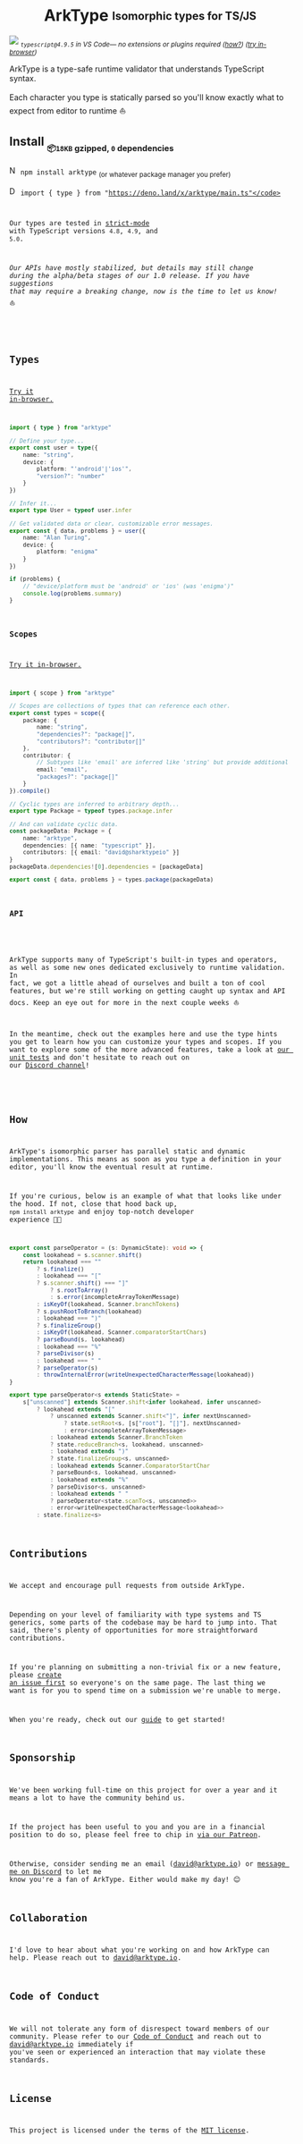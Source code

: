 <h1 align="center">ArkType <sub><sup>Isomorphic types for TS/JS</sup></sub></h1>

[<img src="./dev/arktype.io/static/img/arktype.gif">](https://arktype.io/try)
<sub>
<i>`typescript@4.9.5` in VS Code— no extensions or plugins required (<a href="#how">how?</a>) (<a href="https://arktype.io/try">try in-browser</a>)</i>
</sub>
<br />

<!-- @snipStart:intro -->

ArkType is a type-safe runtime validator that understands TypeScript syntax.
<br />
<br />
Each character you type is statically parsed so you'll know exactly what to expect from editor to runtime ⛵

<!-- @snipEnd -->

<!-- @snipStart:install -->

## Install <sub><sub>📦`18KB` gzipped, `0` dependencies</sub></sub>

<img src="./dev/arktype.io/static/img/npm.svg" alt="Npm Icon" height="16px" /> <code>npm install arktype</code>
<sub>(or whatever package manager you prefer)</sub>
<br />

<img src="./dev/arktype.io/static/img/deno.svg" alt="Deno Icon" height="16px" /> <code>import { type } from "https://deno.land/x/arktype/main.ts"</code>

Our types are tested in [strict-mode](https://www.typescriptlang.org/tsconfig#strict) with TypeScript versions `4.8`, `4.9`, and `5.0`.

_Our APIs have mostly stabilized, but details may still change during the alpha/beta stages of our 1.0 release. If you have suggestions that may require a breaking change, now is the time to let us know!_ ⛵

<!-- @snipEnd -->

## Types

[Try it in-browser.](https://arktype.io/docs/#your-first-type)

```ts @blockFrom:dev/examples/type.ts
import { type } from "arktype"

// Define your type...
export const user = type({
    name: "string",
    device: {
        platform: "'android'|'ios'",
        "version?": "number"
    }
})

// Infer it...
export type User = typeof user.infer

// Get validated data or clear, customizable error messages.
export const { data, problems } = user({
    name: "Alan Turing",
    device: {
        platform: "enigma"
    }
})

if (problems) {
    // "device/platform must be 'android' or 'ios' (was 'enigma')"
    console.log(problems.summary)
}
```

### Scopes

[Try it in-browser.](https://arktype.io/docs/scopes)

```ts @blockFrom:dev/examples/scope.ts
import { scope } from "arktype"

// Scopes are collections of types that can reference each other.
export const types = scope({
    package: {
        name: "string",
        "dependencies?": "package[]",
        "contributors?": "contributor[]"
    },
    contributor: {
        // Subtypes like 'email' are inferred like 'string' but provide additional validation at runtime.
        email: "email",
        "packages?": "package[]"
    }
}).compile()

// Cyclic types are inferred to arbitrary depth...
export type Package = typeof types.package.infer

// And can validate cyclic data.
const packageData: Package = {
    name: "arktype",
    dependencies: [{ name: "typescript" }],
    contributors: [{ email: "david@sharktypeio" }]
}
packageData.dependencies![0].dependencies = [packageData]

export const { data, problems } = types.package(packageData)
```

### API

<!--@snipStart:api -->

ArkType supports many of TypeScript's built-in types and operators, as well as some new ones dedicated exclusively to runtime validation. In fact, we got a little ahead of ourselves and built a ton of cool features, but we're still working on getting caught up syntax and API docs. Keep an eye out for more in the next couple weeks ⛵

In the meantime, check out the examples here and use the type hints you get to learn how you can customize your types and scopes. If you want to explore some of the more advanced features, take a look at [our unit tests](./dev/test) and don't hesitate to reach out on our [Discord channel](https://discord.gg/WSNF3Kc4xh)!

<!--@snipEnd -->

## How

ArkType's isomorphic parser has parallel static and dynamic implementations. This means as soon as you type a definition in your editor, you'll know the eventual result at runtime.

If you're curious, below is an example of what that looks like under the hood. If not, close that hood back up, `npm install arktype` and enjoy top-notch developer experience 🧑‍💻

```ts @blockFrom:src/parse/string/shift/operator/operator.ts:parseOperator
export const parseOperator = (s: DynamicState): void => {
    const lookahead = s.scanner.shift()
    return lookahead === ""
        ? s.finalize()
        : lookahead === "["
        ? s.scanner.shift() === "]"
            ? s.rootToArray()
            : s.error(incompleteArrayTokenMessage)
        : isKeyOf(lookahead, Scanner.branchTokens)
        ? s.pushRootToBranch(lookahead)
        : lookahead === ")"
        ? s.finalizeGroup()
        : isKeyOf(lookahead, Scanner.comparatorStartChars)
        ? parseBound(s, lookahead)
        : lookahead === "%"
        ? parseDivisor(s)
        : lookahead === " "
        ? parseOperator(s)
        : throwInternalError(writeUnexpectedCharacterMessage(lookahead))
}

export type parseOperator<s extends StaticState> =
    s["unscanned"] extends Scanner.shift<infer lookahead, infer unscanned>
        ? lookahead extends "["
            ? unscanned extends Scanner.shift<"]", infer nextUnscanned>
                ? state.setRoot<s, [s["root"], "[]"], nextUnscanned>
                : error<incompleteArrayTokenMessage>
            : lookahead extends Scanner.BranchToken
            ? state.reduceBranch<s, lookahead, unscanned>
            : lookahead extends ")"
            ? state.finalizeGroup<s, unscanned>
            : lookahead extends Scanner.ComparatorStartChar
            ? parseBound<s, lookahead, unscanned>
            : lookahead extends "%"
            ? parseDivisor<s, unscanned>
            : lookahead extends " "
            ? parseOperator<state.scanTo<s, unscanned>>
            : error<writeUnexpectedCharacterMessage<lookahead>>
        : state.finalize<s>
```

## Contributions

We accept and encourage pull requests from outside ArkType.

Depending on your level of familiarity with type systems and TS generics, some parts of the codebase may be hard to jump into. That said, there's plenty of opportunities for more straightforward contributions.

If you're planning on submitting a non-trivial fix or a new feature, please [create an issue first](https://github.com/arktypeio/arktype/issues/new) so everyone's on the same page. The last thing we want is for you to spend time on a submission we're unable to merge.

When you're ready, check out our [guide](./.github/CONTRIBUTING.md) to get started!

## Sponsorship

We've been working full-time on this project for over a year and it means a lot to have the community behind us.

If the project has been useful to you and you are in a financial position to do so, please feel free to chip in [via our Patreon](https://www.patreon.com/ArkType240).

Otherwise, consider sending me an email (david@arktype.io) or [message me on Discord](https://discord.gg/WSNF3Kc4xh) to let me know you're a fan of ArkType. Either would make my day! 😊

## Collaboration

I'd love to hear about what you're working on and how ArkType can help. Please reach out to david@arktype.io.

## Code of Conduct

We will not tolerate any form of disrespect toward members of our community. Please refer to our [Code of Conduct](./.github/CODE_OF_CONDUCT.md) and reach out to david@arktype.io immediately if you've seen or experienced an interaction that may violate these standards.

## License

This project is licensed under the terms of the
[MIT license](./LICENSE).
